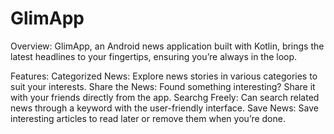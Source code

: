 # GlimApp
Overview: GlimApp, an Android news application built with Kotlin, 
brings the latest headlines to your fingertips, 
ensuring you’re always in the loop.


Features:
Categorized News: Explore news stories in various categories to suit your interests.
Share the News: Found something interesting? Share it with your friends directly from the app.
Searchg Freely: Can search related news through a keyword with the user-friendly interface.
Save News: Save interesting articles to read later or remove them when you’re done.
